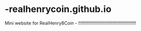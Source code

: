 # -realhenrycoin.github.io
Mini website for RealHenry8Coin - !!!!!!!!!!!!!!!!!!!!!!!!!!!!!!!!!!!!!!!!!!!!!
